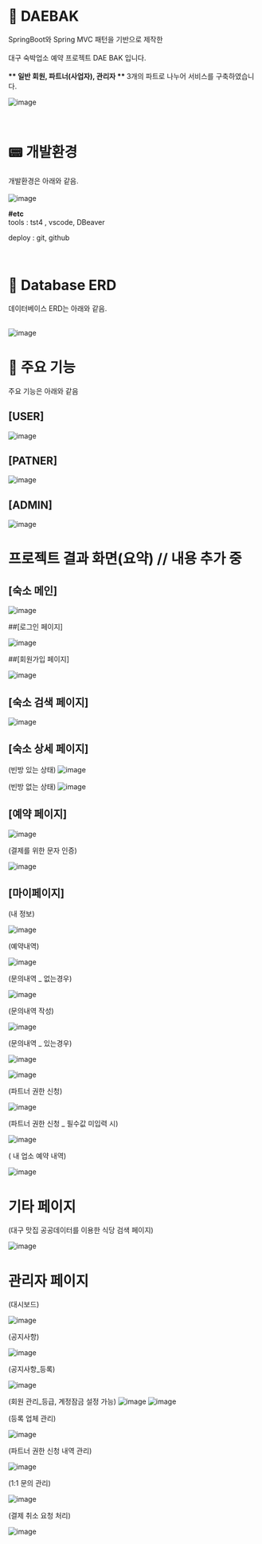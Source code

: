   # 📕 DAEBAK
SpringBoot와 Spring MVC 패턴을 기반으로 제작한 <br><br>
대구 숙박업소 예약 프로젝트 DAE BAK 입니다. <br><br>
<b> ** 일반 회원, 파트너(사업자), 관리자 ** </b> 3개의 파트로 나누어 서비스를 구축하였습니다.

![image](https://github.com/taeyoung0504/leisure_project1/assets/128016593/a6d6e8dd-5efa-4663-8a34-31f7328b2e49)

<br>



# 📟 개발환경


개발환경은 아래와 같음. <br><br>
![image](https://github.com/taeyoung0504/leisure_project1/assets/128016593/8d6486eb-9021-436f-89d2-0512d0c56548)

<strong>#etc </strong> <br>
tools : tst4 ,  vscode, DBeaver <br>

deploy : git, github <br>



<br>

# 📃 Database ERD

데이터베이스 ERD는 아래와 같음. <br><br>

![image](https://github.com/taeyoung0504/leisure_project1/assets/128016593/c578332a-64fd-4d76-be1c-8084d350abf9)


   
   
# 👊 주요 기능

주요 기능은 아래와 같음 <br>

## [USER]

![image](https://github.com/taeyoung0504/leisure_project1/assets/128016593/56b09792-16f1-4c22-91de-8dacac5afd02)


## [PATNER]

![image](https://github.com/taeyoung0504/leisure_project1/assets/128016593/75aa0fc8-6f57-4f30-b5c4-75fb1aec0115)


## [ADMIN]

![image](https://github.com/taeyoung0504/leisure_project1/assets/128016593/10e1ade4-b17f-4fcf-a083-7c3a9175d7e8)


# 프로젝트 결과 화면(요약) // 내용 추가 중

## [숙소 메인]

![image](https://github.com/taeyoung0504/leisure_project1/assets/128016593/87a4e188-deb3-45f6-a61e-6b6a575d17cf)


##[로그인 페이지]

![image](https://github.com/taeyoung0504/DAEBAK/assets/128016593/4f137c76-5347-47a7-87fb-b1dcb2f3b6ee)

##[회원가입 페이지] 

![image](https://github.com/taeyoung0504/DAEBAK/assets/128016593/bb06df37-35e2-4512-b1e6-5ff947c746ca)


## [숙소 검색 페이지]

![image](https://github.com/taeyoung0504/leisure_project1/assets/128016593/64b0c0e1-e507-4e5a-b45c-adda6bb398c1)


## [숙소 상세 페이지]

(빈방 있는 상태)
![image](https://github.com/taeyoung0504/leisure_Project/assets/128016593/ab922c01-5f2c-44dd-bddf-b7dc1bf92d6d)


(빈방 없는 상태)
![image](https://github.com/taeyoung0504/leisure_Project/assets/128016593/6889d4b7-9425-439b-8ae2-45e42f3234cc)


## [예약 페이지]
![image](https://github.com/taeyoung0504/leisure_Project/assets/128016593/a7024633-3611-4fb9-bad5-a3aef426afb0)




(결제를 위한 문자 인증)

![image](https://github.com/taeyoung0504/leisure_Project/assets/128016593/dfc58195-c74e-4fd1-b833-998a2828e21a)


## [마이페이지]

(내 정보)



![image](https://github.com/taeyoung0504/leisure_Project/assets/128016593/c4ffb392-371d-4b12-940a-f2a3a8fb0b42)


(예약내역)

![image](https://github.com/taeyoung0504/leisure_Project/assets/128016593/82f5dfab-60f2-4e81-aa5a-911f4622164c)



(문의내역 _ 없는경우)

![image](https://github.com/taeyoung0504/leisure_Project/assets/128016593/d384d21b-0475-4d64-a52a-9ccdccb53d82)


(문의내역 작성)

![image](https://github.com/taeyoung0504/leisure_Project/assets/128016593/bb35a2de-58a6-4684-904d-8e75ac91dac0)


(문의내역 _ 있는경우)

![image](https://github.com/taeyoung0504/leisure_Project/assets/128016593/4ee58a36-31ea-4a6c-b2df-aa2253f7d4be)

![image](https://github.com/taeyoung0504/leisure_Project/assets/128016593/a00e19c7-d4f5-4422-bfc3-6e49d8a6c019)



(파트너 권한 신청)

![image](https://github.com/taeyoung0504/leisure_project1/assets/128016593/bc5493f5-9510-415f-8229-5657668c4f94)


(파트너 권한 신청 _ 필수값 미입력 시)

![image](https://github.com/taeyoung0504/leisure_Project/assets/128016593/a38ed9d3-8a82-44fc-a363-2edc3233b978)



( 내 업소 예약 내역) 

![image](https://github.com/taeyoung0504/leisure_Project/assets/128016593/211904ba-524a-4a88-ba9a-6c692775c437)



# 기타 페이지 


(대구 맛집 공공데이터를 이용한 식당 검색 페이지)

![image](https://github.com/taeyoung0504/DAEBAK/assets/128016593/a29b36b5-5932-49fd-b409-c44e1b601a6f)

# 관리자 페이지

(대시보드)

![image](https://github.com/taeyoung0504/leisure_project1/assets/128016593/b9b4b194-a148-4f83-925a-4584c5189f66)


(공지사항)

![image](https://github.com/taeyoung0504/DAEBAK/assets/128016593/48162033-fcbd-49dc-a2f9-ab4ba5e954c1)

(공지사항_등록)

![image](https://github.com/taeyoung0504/DAEBAK/assets/128016593/02907a57-10ee-4c3b-899c-571560ae17cc)


(회원 관리_등급, 계정잠금 설정 가능)
![image](https://github.com/taeyoung0504/DAEBAK/assets/128016593/300c1176-a094-4902-92dc-1c5872218783)
![image](https://github.com/taeyoung0504/DAEBAK/assets/128016593/b94b8fa1-c51a-411b-801a-1b03e2114f8a)


(등록 업체 관리)

![image](https://github.com/taeyoung0504/DAEBAK/assets/128016593/be04e730-55d0-4785-8d0f-a0cc646626d3)


(파트너 권한 신청 내역 관리)

![image](https://github.com/taeyoung0504/DAEBAK/assets/128016593/603fbdd9-06b8-4508-881c-ec87ada0b101)


(1:1 문의 관리)

![image](https://github.com/taeyoung0504/DAEBAK/assets/128016593/37ef0b73-be38-496f-abfb-948f95ecd55d)

(결제 취소 요청 처리)

![image](https://github.com/taeyoung0504/DAEBAK/assets/128016593/f4209880-9b68-4386-bf62-e43c0a8ca1ac)


